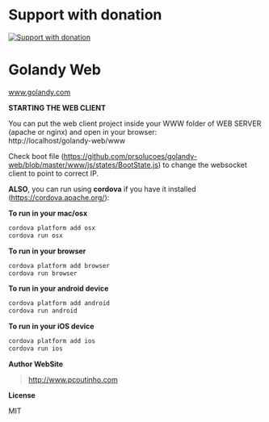 # Support with donation
[![Support with donation](http://donation.pcoutinho.com/images/donate-button.png)](http://donation.pcoutinho.com/)

# Golandy Web    
www.golandy.com    

**STARTING THE WEB CLIENT**

You can put the web client project inside your WWW folder of WEB SERVER (apache or nginx) and open in your browser:  
http://localhost/golandy-web/www

Check boot file (https://github.com/prsolucoes/golandy-web/blob/master/www/js/states/BootState.js) to change the websocket client to point to correct IP.

**ALSO**, you can run using **cordova** if you have it installed (https://cordova.apache.org/):

**To run in your mac/osx**

```sh
cordova platform add osx
cordova run osx
```

**To run in your browser**

```sh
cordova platform add browser
cordova run browser
```

**To run in your android device**

```sh
cordova platform add android
cordova run android
```

**To run in your iOS device**

```sh
cordova platform add ios
cordova run ios
```

**Author WebSite**

> http://www.pcoutinho.com

**License**

MIT
